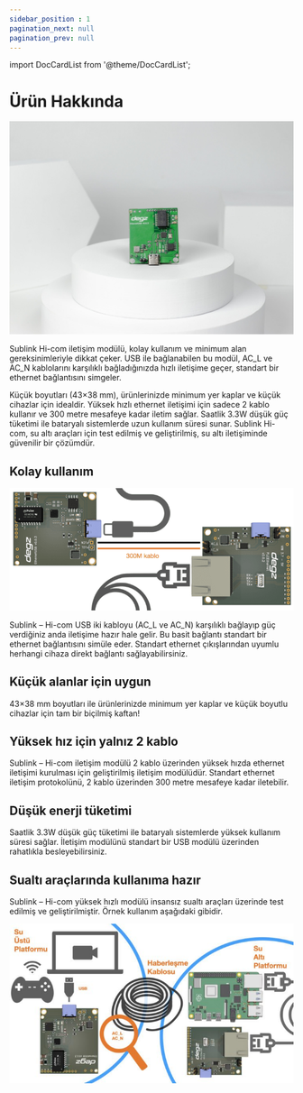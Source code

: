 ```yaml
---
sidebar_position : 1
pagination_next: null
pagination_prev: null
---
```


import DocCardList from '@theme/DocCardList';

# Ürün Hakkında

![Sublink Hi-com iletişim modülü](./image/IMG_5859-scaled.jpg)

Sublink Hi-com iletişim modülü, kolay kullanım ve minimum alan gereksinimleriyle dikkat çeker. USB ile bağlanabilen bu modül, AC_L ve AC_N kablolarını karşılıklı bağladığınızda hızlı iletişime geçer, standart bir ethernet bağlantısını simgeler.

Küçük boyutları (43×38 mm), ürünlerinizde minimum yer kaplar ve küçük cihazlar için idealdir. Yüksek hızlı ethernet iletişimi için sadece 2 kablo kullanır ve 300 metre mesafeye kadar iletim sağlar. Saatlik 3.3W düşük güç tüketimi ile bataryalı sistemlerde uzun kullanım süresi sunar. Sublink Hi-com, su altı araçları için test edilmiş ve geliştirilmiş, su altı iletişiminde güvenilir bir çözümdür.

## Kolay kullanım

![Sublink Hi-com iletişim modülü](./image/PLCcommUSB.001-768x330.png)

Sublink – Hi-com USB iki kabloyu (AC_L ve AC_N) karşılıklı bağlayıp güç verdiğiniz anda iletişime hazır hale gelir. Bu basit bağlantı standart bir ethernet bağlantısını simüle eder. Standart ethernet çıkışlarından uyumlu herhangi cihaza direkt bağlantı sağlayabilirsiniz.

## Küçük alanlar için uygun

43×38 mm boyutları ile ürünlerinizde minimum yer kaplar ve küçük boyutlu cihazlar için tam bir biçilmiş kaftan!

## Yüksek hız için yalnız 2 kablo

Sublink – Hi-com iletişim modülü 2 kablo üzerinden yüksek hızda ethernet iletişimi kurulması için geliştirilmiş iletişim modülüdür. Standart ethernet iletişim protokolünü, 2 kablo üzerinden 300 metre mesafeye kadar iletebilir.

## Düşük enerji tüketimi

Saatlik 3.3W düşük güç tüketimi ile bataryalı sistemlerde yüksek kullanım süresi sağlar. İletişim modülünü standart bir USB modülü üzerinden rahatlıkla besleyebilirsiniz.

## Sualtı araçlarında kullanıma hazır

Sublink – Hi-com yüksek hızlı modülü insansız sualtı araçları üzerinde test edilmiş ve geliştirilmiştir. Örnek kullanım aşağıdaki gibidir.

![Sublink Hi-com iletişim modülü](./image/EthernetUSB.001-711x400.jpeg)

<DocCardList />
